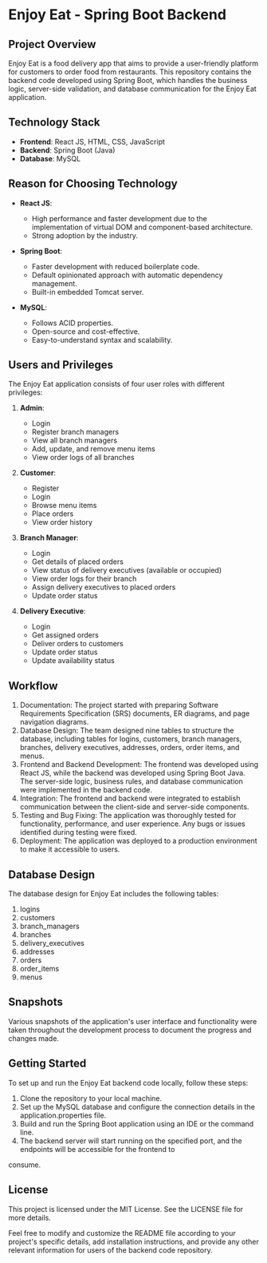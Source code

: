 
# Enjoy Eat - Spring Boot Backend

## Project Overview
Enjoy Eat is a food delivery app that aims to provide a user-friendly platform for customers to order food from restaurants. This repository contains the backend code developed using Spring Boot, which handles the business logic, server-side validation, and database communication for the Enjoy Eat application.

## Technology Stack
- **Frontend**: React JS, HTML, CSS, JavaScript
- **Backend**: Spring Boot (Java)
- **Database**: MySQL

## Reason for Choosing Technology
- **React JS**:
  - High performance and faster development due to the implementation of virtual DOM and component-based architecture.
  - Strong adoption by the industry.

- **Spring Boot**:
  - Faster development with reduced boilerplate code.
  - Default opinionated approach with automatic dependency management.
  - Built-in embedded Tomcat server.

- **MySQL**:
  - Follows ACID properties.
  - Open-source and cost-effective.
  - Easy-to-understand syntax and scalability.

## Users and Privileges
The Enjoy Eat application consists of four user roles with different privileges:
1. **Admin**:
   - Login
   - Register branch managers
   - View all branch managers
   - Add, update, and remove menu items
   - View order logs of all branches

2. **Customer**:
   - Register
   - Login
   - Browse menu items
   - Place orders
   - View order history

3. **Branch Manager**:
   - Login
   - Get details of placed orders
   - View status of delivery executives (available or occupied)
   - View order logs for their branch
   - Assign delivery executives to placed orders
   - Update order status

4. **Delivery Executive**:
   - Login
   - Get assigned orders
   - Deliver orders to customers
   - Update order status
   - Update availability status

## Workflow
1. Documentation: The project started with preparing Software Requirements Specification (SRS) documents, ER diagrams, and page navigation diagrams.
2. Database Design: The team designed nine tables to structure the database, including tables for logins, customers, branch managers, branches, delivery executives, addresses, orders, order items, and menus.
3. Frontend and Backend Development: The frontend was developed using React JS, while the backend was developed using Spring Boot Java. The server-side logic, business rules, and database communication were implemented in the backend code.
4. Integration: The frontend and backend were integrated to establish communication between the client-side and server-side components.
5. Testing and Bug Fixing: The application was thoroughly tested for functionality, performance, and user experience. Any bugs or issues identified during testing were fixed.
6. Deployment: The application was deployed to a production environment to make it accessible to users.

## Database Design
The database design for Enjoy Eat includes the following tables:
1. logins
2. customers
3. branch_managers
4. branches
5. delivery_executives
6. addresses
7. orders
8. order_items
9. menus

## Snapshots
Various snapshots of the application's user interface and functionality were taken throughout the development process to document the progress and changes made.

## Getting Started
To set up and run the Enjoy Eat backend code locally, follow these steps:
1. Clone the repository to your local machine.
2. Set up the MySQL database and configure the connection details in the application.properties file.
3. Build and run the Spring Boot application using an IDE or the command line.
4. The backend server will start running on the specified port, and the endpoints will be accessible for the frontend to

 consume.

## License
This project is licensed under the MIT License. See the LICENSE file for more details.

Feel free to modify and customize the README file according to your project's specific details, add installation instructions, and provide any other relevant information for users of the backend code repository.
